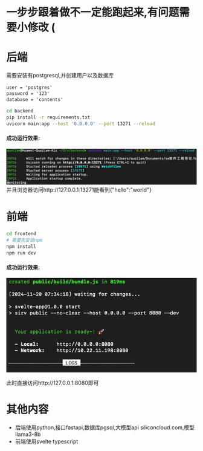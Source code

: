 # 一步步跟着做不一定能跑起来,有问题需要小修改 (

# 后端

需要安装有postgresql,并创建用户以及数据库
```
user = 'postgres'
password = '123' 
database = 'contents'
```



```sh
cd backend
pip install -r requirements.txt
uvicorn main:app --host '0.0.0.0' --port 13271 --reload
```
#### 成功运行效果:
![alt text](QQ_1732059056642.png)
并且浏览器访问http://127.0.0.1:13271能看到{"hello":"world"}

# 前端
```sh
cd frontend
# 需要先安装npm
npm install
npm run dev
```

#### 成功运行效果:
![alt text](image.png)

此时直接访问http://127.0.0.1:8080即可



# 其他内容
- 后端使用python,接口fastapi,数据库pgsql,大模型api  siliconcloud.com,模型llama3-8b
- 前端使用svelte typescript
